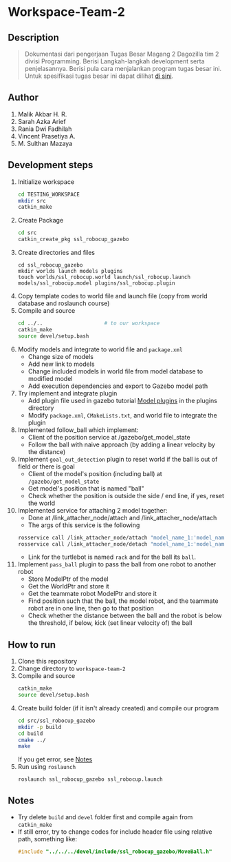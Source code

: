 # Workspace-Team-2

## Description
> Dokumentasi dari pengerjaan Tugas Besar Magang 2 Dagozilla tim 2 divisi Programming. Berisi Langkah-langkah development serta penjelasannya. Berisi pula cara menjalankan program tugas besar ini. Untuk spesifikasi tugas besar ini dapat dilihat [di sini](https://docs.google.com/document/d/1I2hONJeM-VH9wPXQ0c4o6-VN-0rQxDKiGZR3LR6tkmg/edit).

## Author
1. Malik Akbar H. R.
2. Sarah Azka Arief
3. Rania Dwi Fadhilah
4. Vincent Prasetiya A.
5. M. Sulthan Mazaya

## Development steps
1. Initialize workspace
    ```sh
    cd TESTING_WORKSPACE
    mkdir src
    catkin_make
    ```
2. Create Package
    ```sh
    cd src
    catkin_create_pkg ssl_robocup_gazebo
    ```
3. Create directories and files
    ```
    cd ssl_robocup_gazebo
    mkdir worlds launch models plugins
    touch worlds/ssl_robocup.world launch/ssl_robocup.launch models/ssl_robocup.model plugins/ssl_robocup.plugin
    ```
4. Copy template codes to world file and launch file (copy from world database and roslaunch course)
5. Compile and source
    ```sh
    cd ../..                    # to our workspace
    catkin_make
    source devel/setup.bash
    ```
6. Modify models and integrate to world file and `package.xml`
    - Change size of models
    - Add new link to models
    - Change included models in world file from model database to modified model
    - Add execution dependencies and export to Gazebo model path
7. Try implement and integrate plugin 
    - Add plugin file used in gazebo tutorial [Model plugins](http://gazebosim.org/tutorials?tut=plugins_model&cat=write_plugin) in the plugins directory
    - Modify `package.xml`, `CMakeLists.txt`, and world file to integrate the plugin
8. Implemented follow_ball which implement:
    - Client of the position service at /gazebo/get_model_state
    - Follow the ball with naive approach (by adding a linear velocity by the distance)
9. Implement `goal_out_detection` plugin to reset world if the ball is out of field or there is goal
    - Client of the model's position (including ball) at `/gazebo/get_model_state`
    - Get model's position that is named "ball"
    - Check whether the position is outside the side / end line, if yes, reset the world 
10. Implemented service for attaching 2 model together:
    - Done at /link_attacher_node/attach and /link_attacher_node/attach
    - The args of this service is the following
    ```bash
    rosservice call /link_attacher_node/attach "model_name_1:'model_name' link_name_1:'link_name' model_name_2:'model_name' link_name_2:'link_name'"
    rosservice call /link_attacher_node/detach "model_name_1:'model_name' link_name_1:'link_name' model_name_2:'model_name' link_name_2:'link_name'"
    ```
    - Link for the turtlebot is named `rack` and for the ball its `ball`.
11. Implement `pass_ball` plugin to pass the ball from one robot to another robot
    - Store ModelPtr of the model
    - Get the WorldPtr and store it
    - Get the teammate robot ModelPtr and store it
    - Find position such that the ball, the model robot, and the teammate robot are in one line, then go to that position
    - Check whether the distance between the ball and the robot is below the threshold, if below, kick (set linear velocity of) the ball 

## How to run
1. Clone this repository
2. Change directory to `workspace-team-2`
3. Compile and source
    ```sh
    catkin_make
    source devel/setup.bash
    ```
4. Create build folder (if it isn't already created) and compile our program
    ```sh
    cd src/ssl_robocup_gazebo
    mkdir -p build
    cd build
    cmake ../
    make
    ```
    If you get error, see [Notes](#notes)
5. Run using `roslaunch`
    ```
    roslaunch ssl_robocup_gazebo ssl_robocup.launch 
    ```

## Notes
- Try delete `build` and `devel` folder first and compile again from `catkin_make`
- If still error, try to change codes for include header file using relative path, something like:
    ```cpp
    #include "../../../devel/include/ssl_robocup_gazebo/MoveBall.h"
    ```